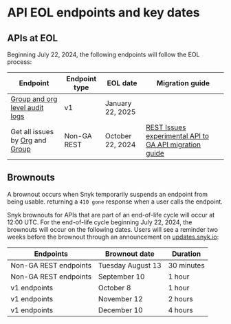 # API EOL endpoints and key dates

## APIs at EOL

Beginning July 22, 2024, the following endpoints will follow the EOL process:

| Endpoint                                                                                                                                                                                                                                    | Endpoint type | EOL date          | Migration guide                                                                                                                         |
| ------------------------------------------------------------------------------------------------------------------------------------------------------------------------------------------------------------------------------------------- | ------------- | ----------------- | --------------------------------------------------------------------------------------------------------------------------------------- |
| [Group and org level audit logs](https://snyk.docs.apiary.io/#reference/audit-logs/group-level-audit-logs/get-group-level-audit-logs)                                                                                                       | v1            | January 22, 2025  |                                                                                                                                         |
| Get all issues by [Org](https://apidocs.snyk.io/experimental?version=2023-03-10\~experimental#get-/orgs/-org\_id-/issues) and [Group](https://apidocs.snyk.io/experimental?version=2023-03-10\~experimental#get-/groups/-group\_id-/issues) | Non-GA REST   | October 22,  2024 | [REST Issues experimental API to GA API migration guide](guides-to-migration/rest-issues-experimental-api-to-ga-api-migration-guide.md) |

## Brownouts

A brownout occurs when Snyk temporarily suspends an endpoint from being usable. returning a `410 gone` response when a user calls the endpoint.

Snyk brownouts for APIs that are part of an end-of-life cycle will occur at 12:00 UTC. For the end-of-life cycle beginning July 22, 2024, the brownouts will occur on the following dates. Users will see a reminder two weeks before the brownout through an announcement on [updates.snyk.io](http://updates.snyk.io/):

| Endpoints             | Brownout date     | Duration   |
| --------------------- | ----------------- | ---------- |
| Non-GA REST endpoints | Tuesday August 13 | 30 minutes |
| Non-GA REST endpoints | September 10      | 1 hour     |
| v1 endpoints          | October 8         | 1 hour     |
| v1 endpoints          | November 12       | 2 hours    |
| v1 endpoints          | December 10       | 4 hours    |

